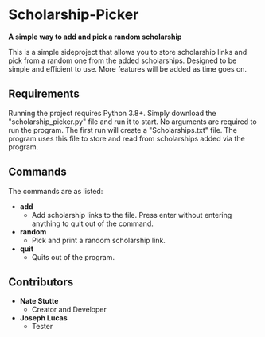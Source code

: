 # Scholarship-Picker

**A simple way to add and pick a random scholarship**

This is a simple sideproject that allows you to store scholarship links and pick from a random one from the added scholarships. 
Designed to be simple and efficient to use. More features will be added as time goes on.

## Requirements

Running the project requires Python 3.8+.
Simply download the "scholarship_picker.py" file and run it to start.
No arguments are required to run the program.
The first run will create a "Scholarships.txt" file. The program uses this file to store and read from scholarships added via the program.

## Commands

The commands are as listed:
- **add**
  - Add scholarship links to the file. Press enter without entering anything to quit out of the command.
- **random**
  - Pick and print a random scholarship link.
- **quit**
  - Quits out of the program.

## Contributors

- **Nate Stutte**
  - Creator and Developer
- **Joseph Lucas**
  - Tester
